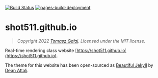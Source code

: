 [![Build Status](https://github.com/Shot511/shot511.github.io/actions/workflows/rebuild.yml/badge.svg)](https://github.com/Shot511/shot511.github.io/actions)
[![pages-build-deployment](https://github.com/Shot511/shot511.github.io/actions/workflows/pages/pages-build-deployment/badge.svg)](https://github.com/Shot511/shot511.github.io/actions/workflows/pages/pages-build-deployment)

# shot511.github.io

> *Copyright 2022 [Tomasz Gałaj](https://shot511.github.io). Licensed under the MIT license.*

Real-time rendering class website [https://shot511.github.io](https://shot511.github.io).

The theme for this website has been open-sourced as [Beautiful Jekyll](https://deanattali.com/beautiful-jekyll/) by [Dean Attali](https://deanattali.com).
